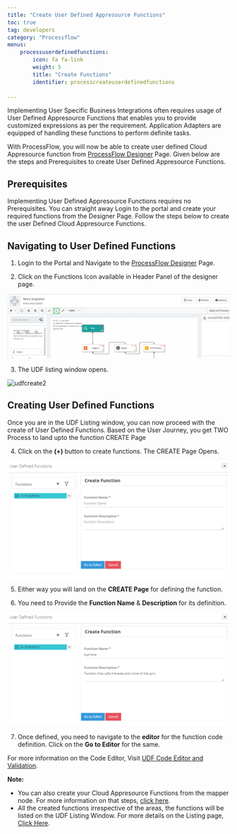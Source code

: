 ```yaml
---
title: "Create User Defined Appresource Functions"
toc: true
tag: developers
category: "Processflow"
menus: 
    processuserdefinedfunctions:
        icon: fa fa-link
        weight: 5
        title: "Create Functions" 
        identifier: processcreateuserdefinedfunctions

---
```


Implementing User Specific Business Integrations often requires usage of User Defined Appresource Functions that enables you to provide customized expressions as per the requirement.
Application Adapters are equipped of handling these functions to perform definite tasks.

With ProcessFlow, you will now be able to create user defined Cloud Appresource function from [ProcessFlow Designer](/processflow/designer-processflow/) Page. Given below are the steps and Prerequisites to create 
User Defined Appresource Functions.

## Prerequisites

Implementing User Defined Appresource Functions requires no Prerequisites. You can straight away Login to the portal and create your required functions from the Designer Page.
Follow the steps below to create the user Defined Cloud Appresource Functions.

## Navigating to User Defined Functions

1) Login to the Portal and Navigate to the [ProcessFlow Designer](/processflow/designer-processflow/) Page.

2) Click on the Functions Icon available in Header Panel of the designer page.

![udfcreate1](\staticfiles\processflow\media\udfcreate1.png)

3) The UDF listing window opens. 

![udfcreate2]()

## Creating User Defined Functions

Once you are in the UDF Listing window, you can now proceed with the create of User Defined Functions. Based on the User Journey, you get TWO Process to land upto the function CREATE Page

4) Click on the **(+)** button to create functions.
The CREATE Page Opens.

![udfcreate4](\staticfiles\processflow\media\udfcreate4.png)

5) Either way you will land on the **CREATE Page** for defining the function.

6) You need to Provide the **Function Name** & **Description** for its definition.

![udfcreate5](\staticfiles\processflow\media\udfcreate5.png)

7) Once defined, you need to navigate to the **editor** for the function code definition. Click on the **Go to Editor** for the same.

For more information on the Code Editor, Visit [UDF Code Editor and Validation]().

**Note:**

- You can also create your Cloud Appresource Functions from the mapper node. For more information on that steps, [click here](/processflow/cloud-appresource-functions/).
- All the created functions irrespective of the areas, the functions will be listed on the UDF Listing Window. For more details on the Listing page, [Click Here](/processflow/Listing-Editing-user-defined-functions/).
